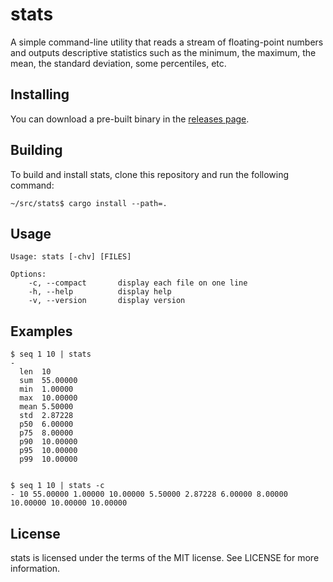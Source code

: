 stats
=====

A simple command-line utility that reads a stream of floating-point
numbers and outputs descriptive statistics such as the minimum, the
maximum, the mean, the standard deviation, some percentiles, etc.

Installing
----------

You can download a pre-built binary in the [releases page](https://github.com/gnuvince/stats/releases).

Building
--------

To build and install stats, clone this repository and run the
following command:

```
~/src/stats$ cargo install --path=.
```

Usage
-----

```
Usage: stats [-chv] [FILES]

Options:
    -c, --compact       display each file on one line
    -h, --help          display help
    -v, --version       display version
```

Examples
--------

```
$ seq 1 10 | stats
-
  len  10
  sum  55.00000
  min  1.00000
  max  10.00000
  mean 5.50000
  std  2.87228
  p50  6.00000
  p75  8.00000
  p90  10.00000
  p95  10.00000
  p99  10.00000


$ seq 1 10 | stats -c
- 10 55.00000 1.00000 10.00000 5.50000 2.87228 6.00000 8.00000 10.00000 10.00000 10.00000
```

License
-------

stats is licensed under the terms of the MIT license.
See LICENSE for more information.
